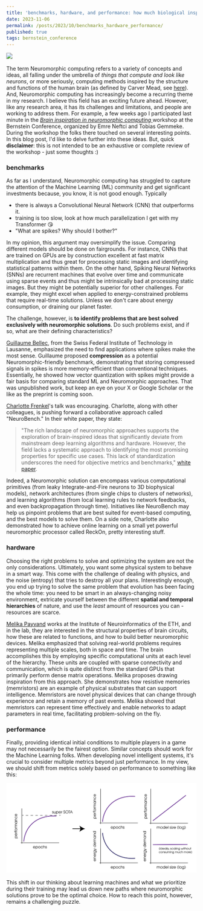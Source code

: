 ```yaml
---
title: 'benchmarks, hardware, and performance: how much biological inspiration is needed?'
date: 2023-11-06
permalink: /posts/2023/10/benchmarks_hardware_performance/
published: true
tags: bernstein_conference
---
```


![](https://static.wixstatic.com/media/fdab37_affebf0f74384776b34299200f07c7d4~mv2.jpg/v1/fill/w_417,h_306,al_c,q_90/fdab37_affebf0f74384776b34299200f07c7d4~mv2.jpg)

The term Neuromorphic computing refers to a variety of concepts and ideas, all falling under the umbrella of *things that compute and look like neurons*, or more seriously, computing methods inspired by the structure and functions of the human brain (as defined by Carver Mead, see <a href="https://ieeexplore.ieee.org/document/58356" target="_blank">here</a>). And, Neuromorphic computing has increasingly become a recurring theme in my research. I believe this field has an exciting future ahead. However, like any research area, it has its challenges and limitations, and people are working to address them. For example, a few weeks ago I participated last minute in the <a href="https://bernstein-network.de/bernstein-conference/program/satellite-workshops/brain-inspiration/" target="_blank">*Brain inspiration in neuromorphic computing* </a> workshop at the Bernstein Conference, organized by Emre Neftci and Tobias Gemmeke. During the workshop the folks there touched on several interesting points. In this blog post, I'd like to delve further into these ideas. But, quick **disclaimer**: this is not intended to be an exhaustive or complete review of the workshop - just some thoughts :)

### benchmarks

As far as I understand, Neuromorphic computing has struggled to capture the attention of the Machine Learning (ML) community and get significant investments because, you know, it is not good enough. Typically

- there is always a Convolutional Neural Network (CNN) that outperforms it.
- training is too slow, look at how much parallelization I get with my Transformer :kissing_heart:
- "What are spikes? Why should I bother?"

In my opinion, this argument may oversimplify the issue. Comparing different models should be done on fairgrounds. For instance, CNNs that are trained on GPUs are by construction excellent at fast matrix multiplication and thus great for processing static images and identifying statistical patterns within them. On the other hand, Spiking Neural Networks (SNNs) are recurrent machines that evolve over time and communicate using sparse events and thus might be intrinsically bad at processing static images. But they might be potentially superior for other challenges. For example, they might excel when applied to energy-constrained problems that require real-time solutions. Unless we don't care about energy consumption, or draining our planet faster.

The challenge, however, is **to identify problems that are best solved exclusively with neuromorphic solutions**. Do such problems exist, and if so, what are their defining characteristics?

 <a href="https://guillaume.bellec.eu/" target="_blank">Guillaume Bellec</a>, from the Swiss Federal Institute of Technology in Lausanne, emphasized the need to find applications where spikes make the most sense. Guillaume proposed **compression** as a potential Neuromorphic-friendly benchmark, demonstrating that storing compressed signals in spikes is more memory-efficient than conventional techniques. Essentially, he showed how vector quantization with spikes might provide a fair basis for comparing standard ML and Neuromorphic approaches. That was unpublished work, but keep an eye on your X or Google Scholar or the like as the preprint is coming soon. 

 <a href="https://chfrenkel.github.io/" target="_blank">Charlotte Frenkel</a>'s talk was encouraging. Charlotte, along with other colleagues, is pushing forward a collaborative approach called "NeuroBench." In their white paper, they state:

> "The rich landscape of neuromorphic approaches supports the exploration of brain-inspired ideas that significantly deviate from mainstream deep learning algorithms and hardware. However, the field lacks a systematic approach to identifying the most promising properties for specific use cases. This lack of standardization underscores the need for objective metrics and benchmarks," [white paper](http://arxiv.org/abs/2304.04640).

Indeed, a Neuromorphic solution can encompass various computational primitives (from leaky Integrate-and-Fire neurons to 3D biophysical models), network architectures (from single chips to clusters of networks), and learning algorithms (from local learning rules to network feedbacks, and even backpropagation through time). Initiatives like NeuroBench may help us pinpoint problems that are best suited for event-based computing, and the best models to solve them. On a side note, Charlotte also demonstrated how to achieve online learning on a small yet powerful neuromorphic processor called ReckOn, pretty interesting stuff.

### hardware

Choosing the right problems to solve and optimizing the system are not the only considerations.  Ultimately, you want some physical system to behave in a smart way. This come with the challenge of dealing with physics, and the noise (entropy) that tries to destroy all your plans. Interestingly enough, you end up trying to solve the same problem that evolution has been facing the whole time: you need to be smart in an always-changing noisy environment, extricate yourself between the different **spatial and temporal hierarchies** of nature, and use the *least* amount of resources you can - resources are scarce.

<a href="https://twitter.com/MelikaPayvand" target="_blank">Melika Payvand</a> works at the Institute of Neuroinformatics of the ETH, and in the lab, they are interested in the structural properties of brain circuits, how these are related to functions, and how to build better neuromorphic devices.  Melika emphasized that solving real-world problems requires representing multiple scales, both in space and time. The brain accomplishes this by employing specific computational units at each level of the hierarchy. These units are coupled with sparse connectivity and communication, which is quite distinct from the standard GPUs that primarily perform dense matrix operations. Melika proposes drawing inspiration from this approach. She demonstrates how resistive memories (memristors) are an example of physical substrates that can support intelligence. Memristors are novel physical devices that can change through experience and retain a memory of past events. Melika showed that memristors can represent time effectively and enable networks to adapt parameters in real time, facilitating problem-solving on the fly.

### performance

Finally, providing identical initial conditions to multiple players in a game may not necessarily be the fairest option. Similar concepts should work for the Machine Learning folks. When developing novel intelligent systems, it's crucial to consider multiple metrics beyond just performance. In my view, we should shift from metrics solely based on performance to something like this:

![](https://raw.githubusercontent.com/matteosaponati/matteosaponati.github.io/master/files/blog/2023-10-17-bernstein/graphics.png)

This shift in our thinking about learning machines and what we prioritize during their training may lead us down new paths where neuromorphic solutions prove to be the optimal choice. How to reach this point, however, remains a challenging puzzle.
